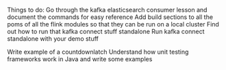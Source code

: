 Things to do:
Go through the kafka elasticsearch consumer lesson and document the commands for easy reference
Add build sections to all the poms of all the flink modules so that they can be run on a local cluster
Find out how to run that kafka connect stuff standalone
Run kafka connect standalone with your demo stuff

Write example of a countdownlatch
Understand how unit testing frameworks work in Java and write some examples
